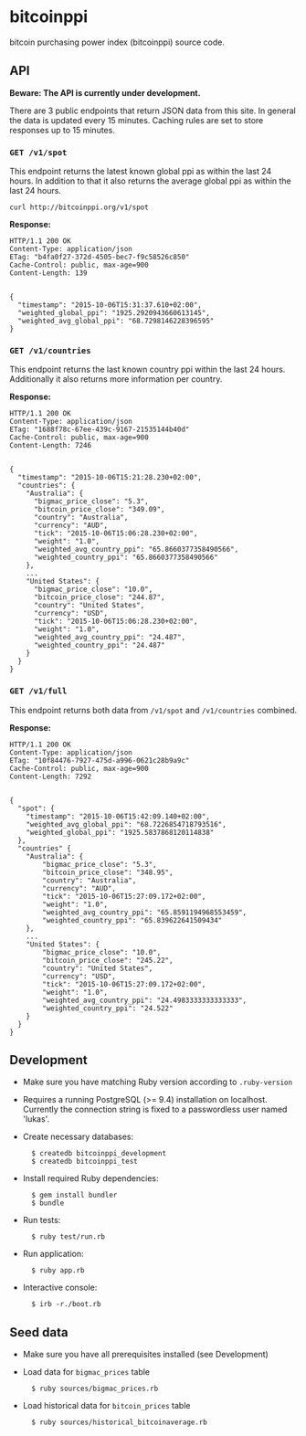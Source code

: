 # bitcoinppi

bitcoin purchasing power index (bitcoinppi) source code.

## API

**Beware: The API is currently under development.**

There are 3 public endpoints that return JSON data from this site.
In general the data is updated every 15 minutes. Caching rules are set to store responses up to 15 minutes.

### `GET /v1/spot`

This endpoint returns the latest known global ppi as within the last 24 hours.
In addition to that it also returns the average global ppi as within the last 24 hours.

    curl http://bitcoinppi.org/v1/spot

**Response:**

    HTTP/1.1 200 OK
    Content-Type: application/json
    ETag: "b4fa0f27-372d-4505-bec7-f9c58526c850"
    Cache-Control: public, max-age=900
    Content-Length: 139
    
    
    {
      "timestamp": "2015-10-06T15:31:37.610+02:00",
      "weighted_global_ppi": "1925.2920943660613145",
      "weighted_avg_global_ppi": "68.7298146228396595"
    }

### `GET /v1/countries`

This endpoint returns the last known country ppi within the last 24 hours.
Additionally it also returns more information per country.

**Response:**


    HTTP/1.1 200 OK
    Content-Type: application/json
    ETag: "1688f78c-67ee-439c-9167-21535144b40d"
    Cache-Control: public, max-age=900
    Content-Length: 7246
    
    
    {
      "timestamp": "2015-10-06T15:21:28.230+02:00",
      "countries": {
        "Australia": {
          "bigmac_price_close": "5.3",
          "bitcoin_price_close": "349.09",
          "country": "Australia",
          "currency": "AUD",
          "tick": "2015-10-06T15:06:28.230+02:00",
          "weight": "1.0",
          "weighted_avg_country_ppi": "65.8660377358490566",
          "weighted_country_ppi": "65.8660377358490566"
        },
        ...
        "United States": {
          "bigmac_price_close": "10.0",
          "bitcoin_price_close": "244.87",
          "country": "United States",
          "currency": "USD",
          "tick": "2015-10-06T15:06:28.230+02:00",
          "weight": "1.0",
          "weighted_avg_country_ppi": "24.487",
          "weighted_country_ppi": "24.487"
        }
      }
    }

### `GET /v1/full`

This endpoint returns both data from `/v1/spot` and `/v1/countries` combined.

**Response:**


    HTTP/1.1 200 OK
    Content-Type: application/json
    ETag: "10f84476-7927-475d-a996-0621c28b9a9c"
    Cache-Control: public, max-age=900
    Content-Length: 7292
    
    
    {
      "spot": {
        "timestamp": "2015-10-06T15:42:09.140+02:00",
        "weighted_avg_global_ppi": "68.7226854718793516",
        "weighted_global_ppi": "1925.5837868120114838"
      },
      "countries" {
        "Australia": {
            "bigmac_price_close": "5.3",
            "bitcoin_price_close": "348.95",
            "country": "Australia",
            "currency": "AUD",
            "tick": "2015-10-06T15:27:09.172+02:00",
            "weight": "1.0",
            "weighted_avg_country_ppi": "65.8591194968553459",
            "weighted_country_ppi": "65.839622641509434"
        },
        ...
        "United States": {
            "bigmac_price_close": "10.0",
            "bitcoin_price_close": "245.22",
            "country": "United States",
            "currency": "USD",
            "tick": "2015-10-06T15:27:09.172+02:00",
            "weight": "1.0",
            "weighted_avg_country_ppi": "24.4983333333333333",
            "weighted_country_ppi": "24.522"
        }
      }
    }

## Development

* Make sure you have matching Ruby version according to `.ruby-version`
* Requires a running PostgreSQL (>= 9.4) installation on localhost. Currently the connection string is fixed to a passwordless user named 'lukas'.
* Create necessary databases:

        $ createdb bitcoinppi_development
        $ createdb bitcoinppi_test

* Install required Ruby dependencies:

        $ gem install bundler
        $ bundle

* Run tests:

        $ ruby test/run.rb

* Run application:

        $ ruby app.rb

* Interactive console:

        $ irb -r./boot.rb

## Seed data

* Make sure you have all prerequisites installed (see Development)
* Load data for `bigmac_prices` table

        $ ruby sources/bigmac_prices.rb

* Load historical data for `bitcoin_prices` table

        $ ruby sources/historical_bitcoinaverage.rb

